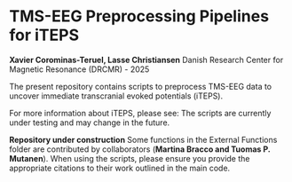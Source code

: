 # **TMS-EEG Preprocessing Pipelines for iTEPS**

**Xavier Corominas-Teruel, Lasse Christiansen**
Danish Research Center for Magnetic Resonance (DRCMR) - 2025

The present repository contains scripts to preprocess TMS-EEG data to uncover immediate transcranial evoked potentials (iTEPS).

For more information about iTEPS, please see:
The scripts are currently under testing and may change in the future.


**Repository under construction**
Some functions in the External Functions folder are contributed by collaborators (**Martina Bracco and Tuomas P. Mutanen**). When using the scripts, please ensure you provide the appropriate citations to their work outlined in the main code.
